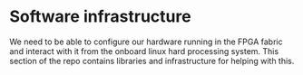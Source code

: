 # Software infrastructure

We need to be able to configure our hardware running in the FPGA fabric and interact with it from the onboard linux hard processing system. This section of the repo contains libraries and infrastructure for helping with this. 
